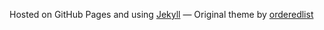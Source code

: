 
Hosted on GitHub Pages and using [Jekyll](https://github.com/mojombo/jekyll) &mdash; Original theme by [orderedlist](https://github.com/orderedlist)
